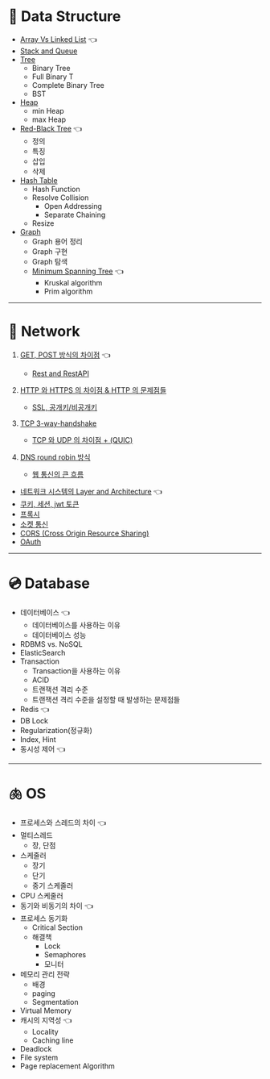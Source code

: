 # 🌳 Data Structure
- [Array Vs Linked List](DataStructure/ArrayVSLinkedList.md) 👈
- [Stack and Queue](DataStructure/StackAndQueue.md)
- [Tree](DataStructure/Tree.md)
    - Binary Tree
    - Full Binary T
    - Complete Binary Tree
    - BST
- [Heap](DataStructure/Heap.md)
    - min Heap
    - max Heap
- [Red-Black Tree](DataStructure/Red-BlackTree.md) 👈
    - 정의
    - 특징
    - 삽입
    - 삭제
- [Hash Table](DataStructure/HashTable.md)
    - Hash Function
    - Resolve Collision
        - Open Addressing
        - Separate Chaining
    - Resize
- [Graph](DataStructure/Graph.md)
    - Graph 용어 정리
    - Graph 구현
    - Graph 탐색
    - [Minimum Spanning Tree](DataStructure/MinimumSpanningTree.md) 👈
        - Kruskal algorithm
        - Prim algorithm
---

# 🌌 Network 
1. [GET, POST 방식의 차이점](Network/HTTPMethod.md) 👈
    - [Rest and RestAPI](Network/Rest.md)
2. [HTTP 와 HTTPS 의 차이점 & HTTP 의 문제점들](Network/HttpHttps.md)
    - [SSL, 공개키/비공개키](Network/SSL.md)

3. [TCP 3-way-handshake]()
    - [TCP 와 UDP 의 차이점 + (QUIC)](Network/TCP_UDP_QUIC.md)

4. [DNS round robin 방식](Network/DNSRoundRobin.md)
    - [웹 통신의 큰 흐름](Network/웹통신의큰흐름.md)
- [네트워크 시스템의 Layer and Architecture]() 👈
- [쿠키, 세션, jwt 토큰]()
- [프록시]() 
- [소켓 통신](Network/socket.md)
- [CORS (Cross Origin Resource Sharing)]()
- [OAuth]()


---
# 💿 Database 
- 데이터베이스 👈
    - 데이터베이스를 사용하는 이유
    - 데이터베이스 성능
- RDBMS vs. NoSQL 
- ElasticSearch
- Transaction
    - Transaction을 사용하는 이유
    - ACID
    - 트랜잭션 격리 수준
    - 트랜잭션 격리 수준을 설정할 때 발생하는 문제점들
- Redis 👈
- DB Lock
- Regularization(정규화)
- Index, Hint
- 동시성 제어 👈
---
# 🫁 OS 
- 프로세스와 스레드의 차이 👈
- 멀티스레드
    - 장, 단점
- 스케줄러
    - 장기
    - 단기
    - 중기 스케줄러
- CPU 스케줄러
- 동기와 비동기의 차이 👈
- 프로세스 동기화
    - Critical Section
    - 해결책
        - Lock
        - Semaphores
        - 모니터
- 메모리 관리 전략
    - 배경
    - paging
    - Segmentation
- Virtual Memory
- 캐시의 지역성 👈
    - Locality
    - Caching line
- Deadlock
- File system
- Page replacement Algorithm